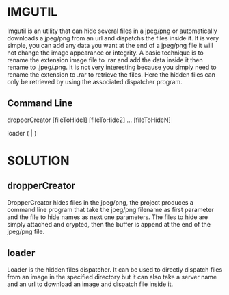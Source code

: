 
IMGUTIL
=======

Imgutil is an utility that can hide several files in a jpeg/png or  automatically downloads a jpeg/png from an url 
and dispatchs the files inside it.
It is very simple, you can add any data you want at the end of a jpeg/png file it will not change the image appearance
or integrity. A basic technique is to rename the extension image file to .rar and add the data inside it then rename 
to .jpeg/.png. It is not very interesting because you simply need to rename the extension to .rar to retrieve the files.
Here the hidden files can only be retrieved by using the associated dispatcher program.


Command Line
------------

dropperCreator <imageFileName> [fileToHide1] [fileToHide2] ... [fileToHideN]

loader <destinationPath> (<imagePath> | <websiteName> <imageUrl>)


SOLUTION
========

dropperCreator
--------------

DropperCreator hides files in the jpeg/png, the project produces a command line program that take the jpeg/png filename
as first parameter and the file to hide names as next one parameters.
The files to hide are simply attached and crypted, then the buffer is append at the end of the jpeg/png file.


loader
------

Loader is the hidden files dispatcher. It can be used to directly dispatch files from an image in the specified directory
but it can also take a server name and an url to download an image and dispatch file inside it.

